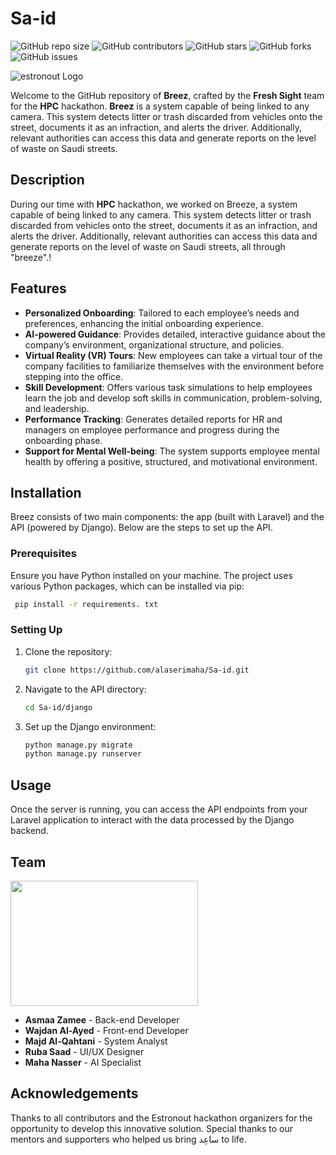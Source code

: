 # Sa-id
![GitHub repo size](https://img.shields.io/github/repo-size/alaserimaha/breeze)
![GitHub contributors](https://img.shields.io/github/contributors/alaserimaha/breeze)
![GitHub stars](https://img.shields.io/github/stars/alaserimaha/breeze?style=social)
![GitHub forks](https://img.shields.io/github/forks/alaserimaha/breeze?style=social)
![GitHub issues](https://img.shields.io/github/issues/alaserimaha/breeze)

![estronout Logo](https://github.com/user-attachments/assets/7cf5bc4c-7857-433d-bd14-a598c0348856)

Welcome to the GitHub repository of **Breez**, crafted by the **Fresh Sight** team for the **HPC** hackathon. **Breez** is a system capable of being linked to any camera. This system detects litter or trash discarded from vehicles onto the street, documents it as an infraction, and alerts the driver. Additionally, relevant authorities can access this data and generate reports on the level of waste on Saudi streets.


## Description

During our time with **HPC** hackathon, we worked on Breeze, a system capable of being linked to any camera. This system detects litter or trash discarded from vehicles onto the street, documents it as an infraction, and alerts the driver. Additionally, relevant authorities can access this data and generate reports on the level of waste on Saudi streets, all through "breeze".!

## Features

- **Personalized Onboarding**: Tailored to each employee’s needs and preferences, enhancing the initial onboarding experience.
- **AI-powered Guidance**: Provides detailed, interactive guidance about the company’s environment, organizational structure, and policies.
- **Virtual Reality (VR) Tours**: New employees can take a virtual tour of the company facilities to familiarize themselves with the environment before stepping into the office.
- **Skill Development**: Offers various task simulations to help employees learn the job and develop soft skills in communication, problem-solving, and leadership.
- **Performance Tracking**: Generates detailed reports for HR and managers on employee performance and progress during the onboarding phase.
- **Support for Mental Well-being**: The system supports employee mental health by offering a positive, structured, and motivational environment.


## Installation

Breez consists of two main components: the app (built with Laravel) and the API (powered by Django). Below are the steps to set up the API.

### Prerequisites

Ensure you have Python installed on your machine. The project uses various Python packages, which can be installed via pip:

```bash
 pip install -r requirements. txt
```

### Setting Up

1. Clone the repository:
    ```bash
    git clone https://github.com/alaserimaha/Sa-id.git
    ```
2. Navigate to the API directory:
    ```bash
    cd Sa-id/django
    ```
3. Set up the Django environment:
    ```bash
    python manage.py migrate
    python manage.py runserver
    ```

## Usage

Once the server is running, you can access the API endpoints from your Laravel application to interact with the data processed by the Django backend.


## Team

<img src="logo.png" width="300" height="200">

- **Asmaa Zamee** - Back-end Developer
- **Wajdan Al-Ayed** - Front-end Developer
- **Majd Al-Qahtani** - System Analyst
- **Ruba Saad** - UI/UX Designer
- **Maha Nasser** - AI Specialist

## Acknowledgements

Thanks to all contributors and the Estronout hackathon organizers for the opportunity to develop this innovative solution. Special thanks to our mentors and supporters who helped us bring ساعِد to life.

